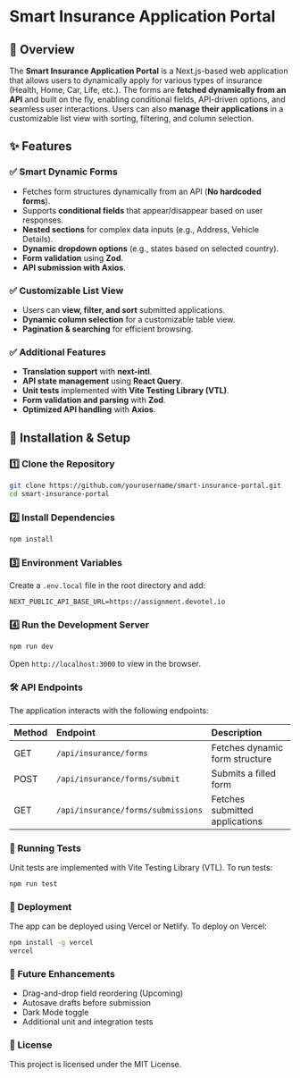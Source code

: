 # Smart Insurance Application Portal

## 🚀 Overview

The **Smart Insurance Application Portal** is a Next.js-based web application that allows users to dynamically apply for various types of insurance (Health, Home, Car, Life, etc.). The forms are **fetched dynamically from an API** and built on the fly, enabling conditional fields, API-driven options, and seamless user interactions. Users can also **manage their applications** in a customizable list view with sorting, filtering, and column selection.

## ✨ Features

### ✅ Smart Dynamic Forms

-   Fetches form structures dynamically from an API (**No hardcoded forms**).
-   Supports **conditional fields** that appear/disappear based on user responses.
-   **Nested sections** for complex data inputs (e.g., Address, Vehicle Details).
-   **Dynamic dropdown options** (e.g., states based on selected country).
-   **Form validation** using **Zod**.
-   **API submission with Axios**.

### ✅ Customizable List View

-   Users can **view, filter, and sort** submitted applications.
-   **Dynamic column selection** for a customizable table view.
-   **Pagination & searching** for efficient browsing.

### ✅ Additional Features

-   **Translation support** with **next-intl**.
-   **API state management** using **React Query**.
-   **Unit tests** implemented with **Vite Testing Library (VTL)**.
-   **Form validation and parsing** with **Zod**.
-   **Optimized API handling** with **Axios**.

## 🔧 Installation & Setup

### 1️⃣ Clone the Repository

```bash
git clone https://github.com/yourusername/smart-insurance-portal.git
cd smart-insurance-portal
```

### 2️⃣ Install Dependencies

```bash
npm install
```

### 3️⃣ Environment Variables

Create a `.env.local` file in the root directory and add:

```env
NEXT_PUBLIC_API_BASE_URL=https://assignment.devotel.io
```

### 4️⃣ Run the Development Server

```bash
npm run dev
```

Open `http://localhost:3000` to view in the browser.

### 🛠️ API Endpoints

The application interacts with the following endpoints:

| Method | Endpoint                    | Description                       |
| :----- | :-------------------------- | :-------------------------------- |
| GET    | `/api/insurance/forms`      | Fetches dynamic form structure    |
| POST   | `/api/insurance/forms/submit` | Submits a filled form             |
| GET    | `/api/insurance/forms/submissions` | Fetches submitted applications |

### 🧪 Running Tests

Unit tests are implemented with Vite Testing Library (VTL). To run tests:

```bash
npm run test
```

### 🚀 Deployment

The app can be deployed using Vercel or Netlify. To deploy on Vercel:

```bash
npm install -g vercel
vercel
```

### 🚀 Future Enhancements

-   Drag-and-drop field reordering (Upcoming)
-   Autosave drafts before submission
-   Dark Mode toggle
-   Additional unit and integration tests

### 📄 License

This project is licensed under the MIT License.
